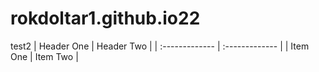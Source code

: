 # rokdoltar1.github.io22
test2
| Header One     | Header Two     |
| :------------- | :------------- |
| Item One       | Item Two       |

